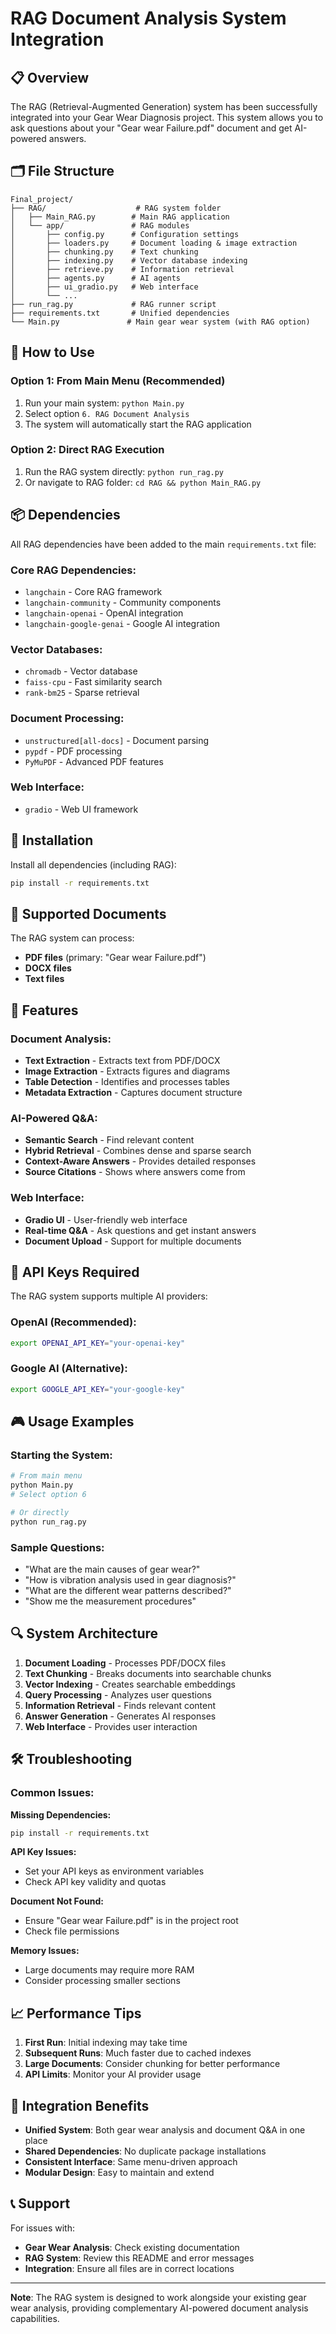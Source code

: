 # RAG Document Analysis System Integration

## 📋 Overview

The RAG (Retrieval-Augmented Generation) system has been successfully integrated into your Gear Wear Diagnosis project. This system allows you to ask questions about your "Gear wear Failure.pdf" document and get AI-powered answers.

## 🗂️ File Structure

```
Final_project/
├── RAG/                    # RAG system folder
│   ├── Main_RAG.py        # Main RAG application
│   └── app/               # RAG modules
│       ├── config.py      # Configuration settings
│       ├── loaders.py     # Document loading & image extraction
│       ├── chunking.py    # Text chunking
│       ├── indexing.py    # Vector database indexing
│       ├── retrieve.py    # Information retrieval
│       ├── agents.py      # AI agents
│       ├── ui_gradio.py   # Web interface
│       └── ...
├── run_rag.py             # RAG runner script
├── requirements.txt       # Unified dependencies
└── Main.py               # Main gear wear system (with RAG option)
```

## 🚀 How to Use

### Option 1: From Main Menu (Recommended)
1. Run your main system: `python Main.py`
2. Select option `6. RAG Document Analysis`
3. The system will automatically start the RAG application

### Option 2: Direct RAG Execution
1. Run the RAG system directly: `python run_rag.py`
2. Or navigate to RAG folder: `cd RAG && python Main_RAG.py`

## 📦 Dependencies

All RAG dependencies have been added to the main `requirements.txt` file:

### Core RAG Dependencies:
- `langchain` - Core RAG framework
- `langchain-community` - Community components
- `langchain-openai` - OpenAI integration
- `langchain-google-genai` - Google AI integration

### Vector Databases:
- `chromadb` - Vector database
- `faiss-cpu` - Fast similarity search
- `rank-bm25` - Sparse retrieval

### Document Processing:
- `unstructured[all-docs]` - Document parsing
- `pypdf` - PDF processing
- `PyMuPDF` - Advanced PDF features

### Web Interface:
- `gradio` - Web UI framework

## 🔧 Installation

Install all dependencies (including RAG):
```bash
pip install -r requirements.txt
```

## 📄 Supported Documents

The RAG system can process:
- **PDF files** (primary: "Gear wear Failure.pdf")
- **DOCX files** 
- **Text files**

## 🎯 Features

### Document Analysis:
- **Text Extraction** - Extracts text from PDF/DOCX
- **Image Extraction** - Extracts figures and diagrams
- **Table Detection** - Identifies and processes tables
- **Metadata Extraction** - Captures document structure

### AI-Powered Q&A:
- **Semantic Search** - Find relevant content
- **Hybrid Retrieval** - Combines dense and sparse search
- **Context-Aware Answers** - Provides detailed responses
- **Source Citations** - Shows where answers come from

### Web Interface:
- **Gradio UI** - User-friendly web interface
- **Real-time Q&A** - Ask questions and get instant answers
- **Document Upload** - Support for multiple documents

## 🔑 API Keys Required

The RAG system supports multiple AI providers:

### OpenAI (Recommended):
```bash
export OPENAI_API_KEY="your-openai-key"
```

### Google AI (Alternative):
```bash
export GOOGLE_API_KEY="your-google-key"
```

## 🎮 Usage Examples

### Starting the System:
```bash
# From main menu
python Main.py
# Select option 6

# Or directly
python run_rag.py
```

### Sample Questions:
- "What are the main causes of gear wear?"
- "How is vibration analysis used in gear diagnosis?"
- "What are the different wear patterns described?"
- "Show me the measurement procedures"

## 🔍 System Architecture

1. **Document Loading** - Processes PDF/DOCX files
2. **Text Chunking** - Breaks documents into searchable chunks
3. **Vector Indexing** - Creates searchable embeddings
4. **Query Processing** - Analyzes user questions
5. **Information Retrieval** - Finds relevant content
6. **Answer Generation** - Generates AI responses
7. **Web Interface** - Provides user interaction

## 🛠️ Troubleshooting

### Common Issues:

**Missing Dependencies:**
```bash
pip install -r requirements.txt
```

**API Key Issues:**
- Set your API keys as environment variables
- Check API key validity and quotas

**Document Not Found:**
- Ensure "Gear wear Failure.pdf" is in the project root
- Check file permissions

**Memory Issues:**
- Large documents may require more RAM
- Consider processing smaller sections

## 📈 Performance Tips

1. **First Run**: Initial indexing may take time
2. **Subsequent Runs**: Much faster due to cached indexes
3. **Large Documents**: Consider chunking for better performance
4. **API Limits**: Monitor your AI provider usage

## 🔄 Integration Benefits

- **Unified System**: Both gear wear analysis and document Q&A in one place
- **Shared Dependencies**: No duplicate package installations
- **Consistent Interface**: Same menu-driven approach
- **Modular Design**: Easy to maintain and extend

## 📞 Support

For issues with:
- **Gear Wear Analysis**: Check existing documentation
- **RAG System**: Review this README and error messages
- **Integration**: Ensure all files are in correct locations

---

**Note**: The RAG system is designed to work alongside your existing gear wear analysis, providing complementary AI-powered document analysis capabilities.
